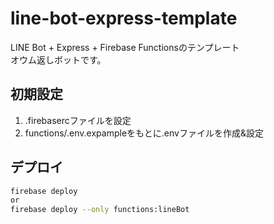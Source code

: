 # line-bot-express-template

LINE Bot + Express + Firebase Functionsのテンプレート  
オウム返しボットです。


## 初期設定

1. .firebasercファイルを設定
2. functions/.env.expampleをもとに.envファイルを作成&設定

## デプロイ

```bash
firebase deploy
or
firebase deploy --only functions:lineBot
```
